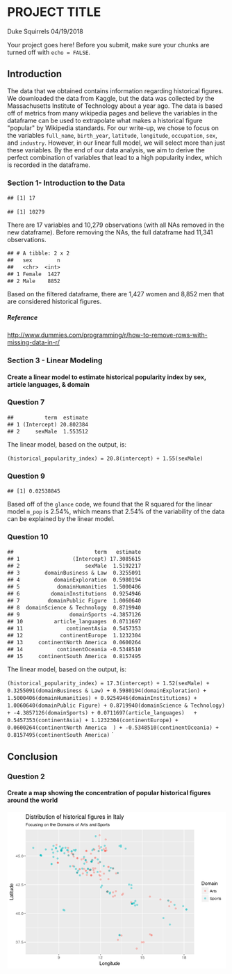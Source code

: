 PROJECT TITLE
================
Duke Squirrels
04/19/2018

Your project goes here! Before you submit, make sure your chunks are turned off with `echo = FALSE`.

Introduction
------------

The data that we obtained contains information regarding historical figures. We downloaded the data from Kaggle, but the data was collected by the Massachusetts Institute of Technology about a year ago. The data is based off of metrics from many wikipedia pages and believe the variables in the dataframe can be used to extrapolate what makes a historical figure "popular" by Wikipedia standards. For our write-up, we chose to focus on the variables `full_name`, `birth_year`, `latitude`, `longitude`, `occupation`, `sex`, and `industry`. However, in our linear full model, we will select more than just these variables. By the end of our data analysis, we aim to derive the perfect combination of variables that lead to a high popularity index, which is recorded in the dataframe.

### Section 1- Introduction to the Data

    ## [1] 17

    ## [1] 10279

There are 17 variables and 10,279 observations (with all NAs removed in the new dataframe). Before removing the NAs, the full dataframe had 11,341 observations.

    ## # A tibble: 2 x 2
    ##   sex        n
    ##   <chr>  <int>
    ## 1 Female  1427
    ## 2 Male    8852

Based on the filtered dataframe, there are 1,427 women and 8,852 men that are considered historical figures.

##### Reference

<http://www.dummies.com/programming/r/how-to-remove-rows-with-missing-data-in-r/>

### Section 3 - Linear Modeling

#### Create a linear model to estimate historical popularity index by sex, article languages, & domain

### Question 7

    ##          term  estimate
    ## 1 (Intercept) 20.802384
    ## 2     sexMale  1.553512

The linear model, based on the output, is:

`(historical_popularity_index) = 20.8(intercept) + 1.55(sexMale)`

### Question 9

    ## [1] 0.02538845

Based off of the `glance` code, we found that the R squared for the linear model `m_pop` is 2.54%, which means that 2.54% of the variability of the data can be explained by the linear model.

### Question 10

    ##                          term   estimate
    ## 1                 (Intercept) 17.3085615
    ## 2                     sexMale  1.5192217
    ## 3        domainBusiness & Law  0.3255091
    ## 4           domainExploration  0.5980194
    ## 5            domainHumanities  1.5000406
    ## 6          domainInstitutions  0.9254946
    ## 7         domainPublic Figure  1.0060640
    ## 8  domainScience & Technology  0.8719940
    ## 9                domainSports -4.3857126
    ## 10          article_languages  0.0711697
    ## 11              continentAsia  0.5457353
    ## 12            continentEurope  1.1232304
    ## 13     continentNorth America  0.0600264
    ## 14           continentOceania -0.5348510
    ## 15     continentSouth America  0.8157495

The linear model, based on the output, is:

`(historical_popularity_index) = 17.3(intercept) + 1.52(sexMale) + 0.3255091(domainBusiness & Law) + 0.5980194(domainExploration) + 1.5000406(domainHumanities) + 0.9254946(domainInstitutions) + 1.0060640(domainPublic Figure) + 0.8719940(domainScience & Technology) + -4.3857126(domainSports) + 0.0711697(article_languages)   + 0.5457353(continentAsia) + 1.1232304(continentEurope) + 0.0600264(continentNorth America  ) + -0.5348510(continentOceania) + 0.8157495(continentSouth America)` \`

Conclusion
----------

### Question 2

#### Create a map showing the concentration of popular historical figures around the world

![](project_files/figure-markdown_github/Italy-1.png)
